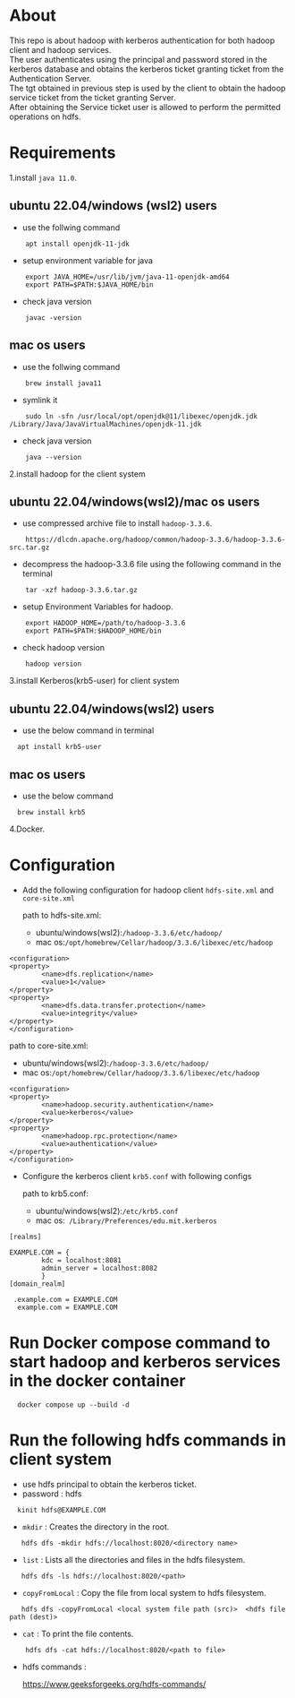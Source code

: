 # About 


This repo is about hadoop with kerberos authentication for both hadoop client and hadoop services.\
The user authenticates using the principal and password stored in the kerberos database and obtains the kerberos ticket granting ticket from the Authentication Server.\
The tgt obtained in previous step is used by the client to obtain the hadoop service ticket from the ticket granting Server.\
After obtaining the Service ticket user is allowed to perform the permitted operations on hdfs.

# Requirements


1.install `java 11.0`.

## ubuntu 22.04/windows (wsl2) users
  
  * use the follwing command

```
    apt install openjdk-11-jdk
```

  * setup environment variable for java

```
    export JAVA_HOME=/usr/lib/jvm/java-11-openjdk-amd64  
    export PATH=$PATH:$JAVA_HOME/bin

```
  * check java version

```
    javac -version
```
## mac os users

  * use the follwing command

```
    brew install java11
```

  * symlink it

```
    sudo ln -sfn /usr/local/opt/openjdk@11/libexec/openjdk.jdk /Library/Java/JavaVirtualMachines/openjdk-11.jdk
```
  * check java version

```
    java --version
```



2.install hadoop for the client system

## ubuntu 22.04/windows(wsl2)/mac os users

  * use compressed archive file to install `hadoop-3.3.6`.
```
    https://dlcdn.apache.org/hadoop/common/hadoop-3.3.6/hadoop-3.3.6-src.tar.gz
```
  * decompress the hadoop-3.3.6 file using the following command in the terminal 
```   
    tar -xzf hadoop-3.3.6.tar.gz
``` 
  * setup Environment Variables for hadoop.
```
    export HADOOP_HOME=/path/to/hadoop-3.3.6
    export PATH=$PATH:$HADOOP_HOME/bin
```
  * check hadoop version
```
    hadoop version
```

3.install Kerberos(krb5-user) for client system

  ## ubuntu 22.04/windows(wsl2) users
  * use the below command in terminal

  ```
    apt install krb5-user 
  ```
  
  ## mac os users
  * use the below command 
  ```
    brew install krb5
  ```



4.Docker.

# Configuration


* Add the following configuration for hadoop client `hdfs-site.xml` and `core-site.xml` 


   path to hdfs-site.xml:
    * ubuntu/windows(wsl2):`/hadoop-3.3.6/etc/hadoop/`
    * mac os:`/opt/homebrew/Cellar/hadoop/3.3.6/libexec/etc/hadoop`

```
<configuration>
<property>
        <name>dfs.replication</name>
        <value>1</value>
</property>
<property>
        <name>dfs.data.transfer.protection</name>
        <value>integrity</value>
</property>
</configuration>
```

  path to core-site.xml:
   * ubuntu/windows(wsl2):`/hadoop-3.3.6/etc/hadoop/`
   * mac os:`/opt/homebrew/Cellar/hadoop/3.3.6/libexec/etc/hadoop`

```
<configuration>
<property>
        <name>hadoop.security.authentication</name>
        <value>kerberos</value>
</property>
<property>
        <name>hadoop.rpc.protection</name>
        <value>authentication</value>
</property>
</configuration>
```

* Configure the kerberos client `krb5.conf` with following configs

  path to krb5.conf:
   * ubuntu/windows(wsl2):`/etc/krb5.conf`
   * mac os:` /Library/Preferences/edu.mit.kerberos`


```
[realms]

EXAMPLE.COM = {
		kdc = localhost:8081
		admin_server = localhost:8082
		}
[domain_realm]

 .example.com = EXAMPLE.COM
  example.com = EXAMPLE.COM
```
# Run Docker compose command to start hadoop and kerberos services in the docker container

```
  docker compose up --build -d
```

# Run the following hdfs commands in client system

* use hdfs principal to obtain the kerberos ticket.
* password : hdfs
```
  kinit hdfs@EXAMPLE.COM
```
* `mkdir` : Creates the directory in the root.
```
   hdfs dfs -mkdir hdfs://localhost:8020/<directory name>
```
* `list` : Lists all the directories and files in the hdfs filesystem.
```
   hdfs dfs -ls hdfs://localhost:8020/<path>
```
* `copyFromLocal` : Copy the file from local system to hdfs filesystem.
```
   hdfs dfs -copyFromLocal <local system file path (src)>  <hdfs file path (dest)>
```
* `cat` : To print the file contents.
```
    hdfs dfs -cat hdfs://localhost:8020/<path to file>
```
* hdfs commands :

    https://www.geeksforgeeks.org/hdfs-commands/



